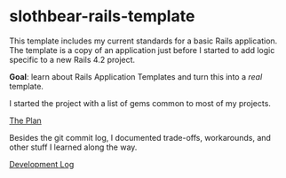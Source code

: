 slothbear-rails-template
===

This template includes my current standards for a basic Rails application.
The template is a copy of an application just before I started to add logic
specific to a new Rails 4.2 project.

**Goal**: learn about Rails Application Templates and turn this into a *real*
template.

I started the project with a list of gems common to most of my projects.

[The Plan](https://www.evernote.com/shard/s1/sh/aa844611-1dd2-4ed3-aab6-23ef661962e4/7ba9fa14e46f81b8c7ea9ca163c9ff9d)

Besides the git commit log, I documented trade-offs, workarounds, and
other stuff I learned along the way.

[Development Log](https://www.evernote.com/shard/s1/sh/9fc37b1c-a374-4a7a-b33c-b6b204868b85/25e5bbac89bc794489dba0f1baeb38f2)